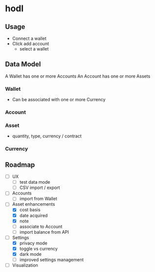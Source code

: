 # hodl

## Usage

- Connect a wallet
- Click add account
  - select a wallet
## Data Model

A Wallet has one or more Accounts
An Account has one or more Assets

### Wallet

- Can be associated with one or more Currency

### Account

### Asset

- quantity, type, currency / contract

### Currency



## Roadmap

- [ ] UX
  - [ ] test data mode
  - [ ] CSV import / export 
- [ ] Accounts
  - [ ] import from Wallet
- [ ] Asset enhancements
  - [x] cost basis
  - [x] date acquired
  - [x] note
  - [ ] associate to Account
  - [ ] import balance from API
- [ ] Settings
  - [x] privacy mode
  - [x] toggle vs currency
  - [x] dark mode
  - [ ] improved settings management
- [ ] Visualization
